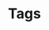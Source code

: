 ---
layout: tags
title: Tags
permalink: /tags/
excerpt: "Tags"
header:
   image: /assets/images/bar-network.png
---
